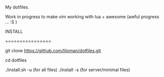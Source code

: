 
My dotfiles. 

Work in progress to make vim working with lua + awesome (awful progress ... :S )


INSTALL

================

git clone https://github.com/liloman/dotfiles.git 

cd dotfiles 

./install.sh -u (for all files)
./install -s (for server/minimal files)
